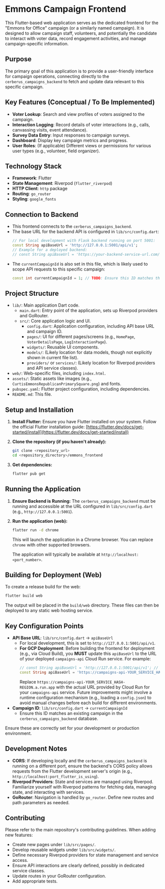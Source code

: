 # Emmons Campaign Frontend

This Flutter-based web application serves as the dedicated frontend for the "Emmons for Office" campaign (or a similarly named campaign). It is designed to allow campaign staff, volunteers, and potentially the candidate to interact with voter data, record engagement activities, and manage campaign-specific information.

## Purpose

The primary goal of this application is to provide a user-friendly interface for campaign operations, connecting directly to the `cerberus_campaigns_backend` to fetch and update data relevant to this specific campaign.

## Key Features (Conceptual / To Be Implemented)

*   **Voter Lookup**: Search and view profiles of voters assigned to the campaign.
*   **Interaction Logging**: Record details of voter interactions (e.g., calls, canvassing visits, event attendance).
*   **Survey Data Entry**: Input responses to campaign surveys.
*   **Dashboard**: Display key campaign metrics and progress.
*   **User Roles**: (If applicable) Different views or permissions for various user types (e.g., volunteer, field organizer).

## Technology Stack

*   **Framework**: Flutter
*   **State Management**: Riverpod (`flutter_riverpod`)
*   **HTTP Client**: `http` package
*   **Routing**: `go_router`
*   **Styling**: `google_fonts`

## Connection to Backend

*   This frontend connects to the `cerberus_campaigns_backend`.
*   The base URL for the backend API is configured in `lib/src/config.dart`:
    ```dart
    // For local development with Flask backend running on port 5001:
    const String apiBaseUrl = 'http://127.0.0.1:5001/api/v1';
    // Example for a deployed backend:
    // const String apiBaseUrl = 'https://your-backend-service-url.com/api/v1';
    ```
*   The `currentCampaignId` is also set in this file, which is likely used to scope API requests to this specific campaign:
    ```dart
    const int currentCampaignId = 1; // TODO: Ensure this ID matches the campaign in the backend
    ```

## Project Structure

*   `lib/`: Main application Dart code.
    *   `main.dart`: Entry point of the application, sets up Riverpod providers and GoRouter.
    *   `src/`: Core application logic and UI.
        *   `config.dart`: Application configuration, including API base URL and campaign ID.
        *   `pages/`: UI for different pages/screens (e.g., `HomePage`, `VoterDetailsPage`, `LogInteractionPage`).
        *   `widgets/`: Reusable UI components.
        *   `models/`: (Likely location for data models, though not explicitly shown in current file list).
        *   `providers/` or `services/`: (Likely location for Riverpod providers and API service classes).
*   `web/`: Web-specific files, including `index.html`.
*   `assets/`: Static assets like images (e.g., `CurtisEmmonsRepublicanPrimarySquare.png`) and fonts.
*   `pubspec.yaml`: Flutter project configuration, including dependencies.
*   `README.md`: This file.

## Setup and Installation

1.  **Install Flutter:**
    Ensure you have Flutter installed on your system. Follow the official Flutter installation guide: [https://flutter.dev/docs/get-started/install](https://flutter.dev/docs/get-started/install)

2.  **Clone the repository (if you haven't already):**
    ```bash
    git clone <repository_url>
    cd <repository_directory>/emmons_frontend
    ```

3.  **Get dependencies:**
    ```bash
    flutter pub get
    ```

## Running the Application

1.  **Ensure Backend is Running:**
    The `cerberus_campaigns_backend` must be running and accessible at the URL configured in `lib/src/config.dart` (e.g., `http://127.0.0.1:5001`).

2.  **Run the application (web):**
    ```bash
    flutter run -d chrome
    ```
    This will launch the application in a Chrome browser. You can replace `chrome` with other supported browsers.

    The application will typically be available at `http://localhost:<port_number>`.

## Building for Deployment (Web)

To create a release build for the web:
```bash
flutter build web
```
The output will be placed in the `build/web` directory. These files can then be deployed to any static web hosting service.

## Key Configuration Points

*   **API Base URL**: `lib/src/config.dart` -> `apiBaseUrl`
    *   For local development, this is set to `http://127.0.0.1:5001/api/v1`.
    *   **For GCP Deployment**: Before building the frontend for deployment (e.g., via Cloud Build), you **MUST** update this `apiBaseUrl` to the URL of your deployed `campaigns-api` Cloud Run service. For example:
        ```dart
        // const String apiBaseUrl = 'http://127.0.0.1:5001/api/v1'; // Local
        const String apiBaseUrl = 'https://campaigns-api-YOUR_SERVICE_HASH-REGION.a.run.app/api/v1'; // Deployed
        ```
        Replace `https://campaigns-api-YOUR_SERVICE_HASH-REGION.a.run.app` with the actual URL provided by Cloud Run for your `campaigns-api` service.
        Future improvements might involve a runtime configuration mechanism (e.g., loading a `config.json`) to avoid manual changes before each build for different environments.
*   **Campaign ID**: `lib/src/config.dart` -> `currentCampaignId`
    *   Ensure this ID matches an existing campaign in the `cerberus_campaigns_backend` database.

Ensure these are correctly set for your development or production environment.

## Development Notes

*   **CORS**: If developing locally and the `cerberus_campaigns_backend` is running on a different port, ensure the backend's CORS policy allows requests from the Flutter development server's origin (e.g., `http://localhost:port_flutter_is_using`).
*   **Riverpod Providers**: State and services are managed using Riverpod. Familiarize yourself with Riverpod patterns for fetching data, managing state, and interacting with services.
*   **GoRouter**: Navigation is handled by `go_router`. Define new routes and path parameters as needed.

## Contributing

Please refer to the main repository's contributing guidelines.
When adding new features:
*   Create new pages under `lib/src/pages/`.
*   Develop reusable widgets under `lib/src/widgets/`.
*   Define necessary Riverpod providers for state management and service access.
*   Ensure API interactions are clearly defined, possibly in dedicated service classes.
*   Update routes in your GoRouter configuration.
*   Add appropriate tests.
